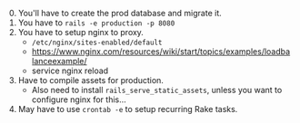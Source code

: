 0. You'll have to create the prod database and migrate it.
1. You have to `rails -e production -p 8080`
2. You have to setup nginx to proxy.
    * `/etc/nginx/sites-enabled/default`
    * https://www.nginx.com/resources/wiki/start/topics/examples/loadbalanceexample/
    * service nginx reload
3. Have to compile assets for production.
    * Also need to install `rails_serve_static_assets`, unless you want
      to configure nginx for this...
4. May have to use `crontab -e` to setup recurring Rake tasks.
